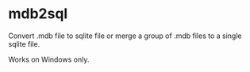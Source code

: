 # mdb2sql
Convert .mdb file to sqlite file or merge a group of .mdb files to a single sqlite file.

Works on Windows only.
